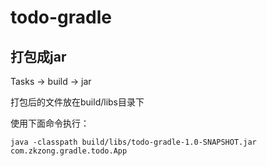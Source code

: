 # todo-gradle

## 打包成jar
Tasks -> build -> jar

打包后的文件放在build/libs目录下

使用下面命令执行：
```
java -classpath build/libs/todo-gradle-1.0-SNAPSHOT.jar com.zkzong.gradle.todo.App
```